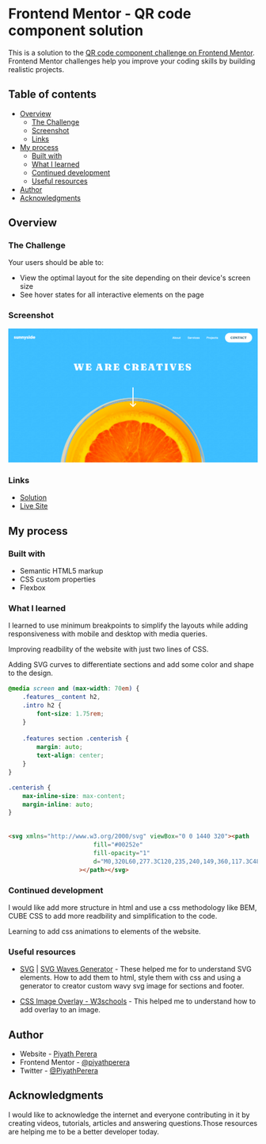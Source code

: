 # Frontend Mentor - QR code component solution

This is a solution to the [QR code component challenge on Frontend Mentor](https://www.frontendmentor.io/challenges/huddle-landing-page-with-curved-sections-5ca5ecd01e82137ec91a50f2). Frontend Mentor challenges help you improve your coding skills by building realistic projects. 

## Table of contents

- [Overview](#overview)
  - [The Challenge](#the-challenge)
  - [Screenshot](#screenshot)
  - [Links](#links)
- [My process](#my-process)
  - [Built with](#built-with)
  - [What I learned](#what-i-learned)
  - [Continued development](#continued-development)
  - [Useful resources](#useful-resources)
- [Author](#author)
- [Acknowledgments](#acknowledgments)

## Overview

### The Challenge

Your users should be able to:

- View the optimal layout for the site depending on their device's screen size
- See hover states for all interactive elements on the page

### Screenshot

![](./images/Screenshot_1440.png)


<!-- ![](./images/Screenshot_1440_full.png) -->

### Links

- [Solution](https://www.frontendmentor.io/solutions/qr-code-component-using-html-and-css-rkkG2nDVc)
- [Live Site](https://frontend-mentor-challeneges.netlify.app/huddle-landing-page/)

## My process

### Built with

- Semantic HTML5 markup
- CSS custom properties
- Flexbox

### What I learned

I learned to use minimum breakpoints to simplify the layouts while adding responsiveness with mobile and desktop with media queries.

Improving readbility of the website with just two lines of CSS.

Adding SVG curves to differentiate sections and add some color and shape to the design.



```css
@media screen and (max-width: 70em) {
    .features__content h2,
    .intro h2 {
        font-size: 1.75rem;
    }

    .features section .centerish {
        margin: auto;
        text-align: center;
    }
}
```
```css
.centerish {
    max-inline-size: max-content;
    margin-inline: auto;
}
```

```html

<svg xmlns="http://www.w3.org/2000/svg" viewBox="0 0 1440 320"><path
                        fill="#00252e"
                        fill-opacity="1"
                        d="M0,320L60,277.3C120,235,240,149,360,117.3C480"
                    ></path></svg>
```

### Continued development

I would like add more structure in html and use a css methodology like BEM, CUBE CSS to add more readbility and simplification to the code.

Learning to add css animations to elements of the website.

### Useful resources

- [SVG](https://developer.mozilla.org/en-US/docs/Web/SVG) | [SVG Waves Generator](https://getwaves.io/) - These helped me for to understand SVG elements. How to add them to html, style them with css and using a generator to creator custom wavy svg image for sections and footer.

- [CSS Image Overlay - W3schools](https://www.w3schools.com/howto/howto_css_image_overlay_title.asp) - This helped me to understand how to add overlay to an image.

## Author

- Website - [Piyath Perera](https://piyathperera.netlify.app)
- Frontend Mentor - [@piyathperera](https://www.frontendmentor.io/profile/piyathperera)
- Twitter - [@PiyathPerera](https://www.twitter.com/PiyathPerera)

## Acknowledgments

I would like to acknowledge the internet and everyone contributing in it by creating videos, tutorials, articles and answering questions.Those resources are helping me to be a better developer today.
